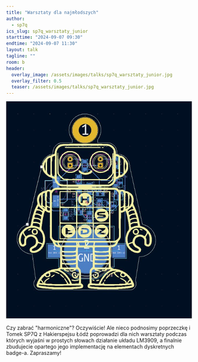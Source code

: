 ```yaml
---
title: "Warsztaty dla najmłodszych"
author: 
  - sp7q
ics_slug: sp7q_warsztaty_junior
starttime: "2024-09-07 09:30"
endtime: "2024-09-07 11:30"
layout: talk
tagline: ""
room: b
header:
  overlay_image: /assets/images/talks/sp7q_warsztaty_junior.jpg
  overlay_filter: 0.5
  teaser: /assets/images/talks/sp7q_warsztaty_junior.jpg
---
```


![](/assets/images/talks/sp7q_warsztaty_junior.jpg)

Czy zabrać "harmoniczne"? Oczywiście! Ale nieco podnosimy poprzeczkę i Tomek SP7Q z Hakierspejsu Łódź poprowadzi dla nich warsztaty podczas których wyjaśni w prostych słowach działanie układu LM3909, a finalnie zbudujecie opartego jego implementację na elementach dyskretnych badge-a. Zapraszamy!
